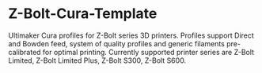 # Z-Bolt-Cura-Template
Ultimaker Cura profiles for Z-Bolt series 3D printers.
Profiles support Direct and Bowden feed, system of quality profiles and generic filaments pre-calibrated for optimal printing.
Currently supported printer series are Z-Bolt Limited, Z-Bolt Limited Plus, Z-Bolt S300, Z-Bolt S600.
